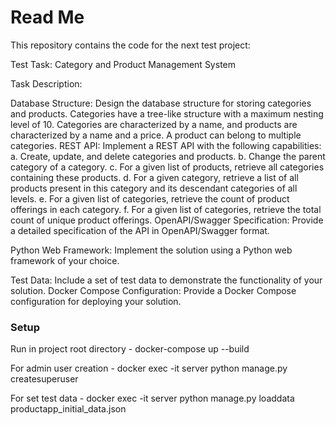# Read Me

This repository contains the code for the next test project:

Test Task: Category and Product Management System

Task Description:

Database Structure:
	Design the database structure for storing categories and products.
	Categories have a tree-like structure with a maximum nesting level of 10.
	Categories are characterized by a name, and products are characterized by a name and a price.
	A product can belong to multiple categories.
REST API:
Implement a REST API with the following capabilities:
	a. Create, update, and delete categories and products.
	b. Change the parent category of a category.
	c. For a given list of products, retrieve all categories containing these products.
	d. For a given category, retrieve a list of all products present in this category and its descendant categories of all levels.
	e. For a given list of categories, retrieve the count of product offerings in each category.
	f. For a given list of categories, retrieve the total count of unique product offerings.
OpenAPI/Swagger Specification:
	Provide a detailed specification of the API in OpenAPI/Swagger format.

Python Web Framework:
	Implement the solution using a Python web framework of your choice.

Test Data:
	Include a set of test data to demonstrate the functionality of your solution.
Docker Compose Configuration:
	Provide a Docker Compose configuration for deploying your solution.

### Setup

Run in project root directory - docker-compose up --build

For admin user creation - docker exec -it server python manage.py createsuperuser

For set test data - docker exec -it server python manage.py loaddata productapp_initial_data.json